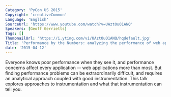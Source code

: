```yaml
---
Category: 'PyCon US 2015'
Copyright: 'creativeCommon'
Language: 'English'
SourceUrl: 'https://www.youtube.com/watch?v=UAztOuO1ANQ'
Speakers: [Geoff Gerrietts]
Tags: []
ThumbnailUrl: 'https://i.ytimg.com/vi/UAztOuO1ANQ/hqdefault.jpg'
Title: 'Performance by the Numbers: analyzing the performance of web applications'
date: '2015-04-12'
---
```

Everyone knows poor performance when they see it, and performance concerns affect every application -- web applications more than most. But finding performance problems can be extraordinarily difficult, and requires an analytical approach coupled with good instrumentation. This talk explores approaches to instrumentation and what that instrumentation can tell you.

